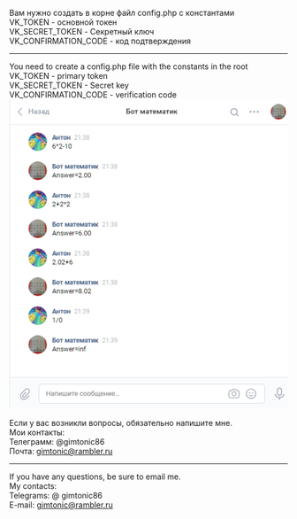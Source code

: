 Вам нужно создать в корне файл config.php c константами<br>
VK_TOKEN - основной токен<br>
VK_SECRET_TOKEN - Секретный ключ<br>
VK_CONFIRMATION_CODE - код подтверждения<br>
<hr>
You need to create a config.php file with the constants in the root<br>
VK_TOKEN - primary token<br>
VK_SECRET_TOKEN - Secret key<br>
VK_CONFIRMATION_CODE - verification code<br>

<img src="2.png">


Если у вас возникли вопросы, обязательно напишите мне.<br>
Мои контакты: <br>
Телеграмм: @gimtonic86 <br>
Почта: gimtonic@rambler.ru
<hr>

If you have any questions, be sure to email me.<br>
My contacts: <br>
Telegrams: @ gimtonic86 <br>
E-mail: gimtonic@rambler.ru
